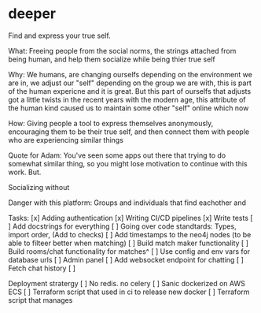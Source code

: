 # deeper
Find and express your true self.

What:
Freeing people from the social norms, the strings attached from being human, and help them socialize while being thier true self

Why:
We humans, are changing ourselfs depending on the environment we are in, we adjust our "self" depending on the group we are with, this is part of the human expericne and it is great. But this part of ourselfs that adjusts got a little twists in the recent years with the modern age, this attribute of the human kind caused us to maintain some other "self" online which now 

How:
Giving people a tool to express themselves anonymously, encouraging them to be their true self, and then connect them with people who are experiencing similar things


Quote for Adam:
You've seen some apps out there that trying to do somewhat similar thing, so you might lose motivation to continue with this work. But.


Socializing without 

Danger with this platform:
Groups and individuals that find eachother and


Tasks:
[x] Adding authentication
[x] Writing CI/CD pipelines
[x] Write tests
[ ] Add docstrings for everything
[ ] Going over code standtards: Types, import order, (Add to checks)
[ ] Add timestamps to the neo4j nodes (to be able to filteer better when matching)
[ ] Build match maker functionality
[ ] Build rooms/chat functionality for matches^
[ ] Use config and env vars for database urls
[ ] Admin panel
[ ] Add websocket endpoint for chatting
    [ ] Fetch chat history
    [ ]


Deployment stratergy
[ ] No redis. no celery
[ ] Sanic dockerized on AWS ECS
[ ] Terraform script that used in ci to release new docker
[ ] Terraform script that manages 
